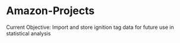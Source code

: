 # Amazon-Projects

Current Objective: Import and store ignition tag data for future use in statistical analysis
